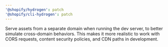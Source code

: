 ```yaml
---
'@shopify/hydrogen': patch
'@shopify/cli-hydrogen': patch
---
```


Serve assets from a separate domain when running the dev server, to better simulate cross-domain behaviors. This makes it more realistic to work with CORS requests, content security policies, and CDN paths in development.
